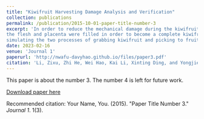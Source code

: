 ```yaml
---
title: "Kiwifruit Harvesting Damage Analysis and Verification"
collection: publications
permalink: /publication/2015-10-01-paper-title-number-3
excerpt: 'In order to reduce the mechanical damage during the kiwifruit picking process, the fruit rate of the picked fruit should be improved. The mechanical properties of the epidermis and interior of the fruit during the harvesting process were studied, so as to analyze the damage principle of the fruit. Firstly, a three-dimensional model of kiwifruit was constructed by point cloud scanning, and
the flesh and placenta were filled in order to become a complete kiwifruit model. The elastic modulus, failure stress, and density of the kiwifruit skin, flesh, and placenta were obtained experimentally, and the material properties of the kiwifruit model were endowed with properties. Secondly, the finite element method was used to analyze the epidermis and internal stress of the kiwifruit by
simulating the two processes of grabbing kiwifruit and picking to fruit boxes. The results show that the relative error of the simulation and test of the simulated grasping of kiwifruit was 6.42%, and the simulation and test of picking to fruit box confirmed the existence of damage, and the reflectivity of the damaged point in the detection was 6.18% on average, and the hardness value decreased to 8.30 kg/cm2 on average. The results from this study can provide a reference for control strategies and damage avoidance during grasping.'
date: 2023-02-16
venue: 'Journal 1'
paperurl: 'http://nwafu-davyhao.github.io/files/paper3.pdf'
citation: 'Li, Zixu, Zhi He, Wei Hao, Kai Li, Xinting Ding, and Yongjie Cui. "Kiwifruit Harvesting Damage Analysis and Verification." Processes 11, no. 2 (2023): 598.'
---
```

This paper is about the number 3. The number 4 is left for future work.

[Download paper here](http://nwafu-davyhao.github.io/files/paper3.pdf)

Recommended citation: Your Name, You. (2015). "Paper Title Number 3." <i>Journal 1</i>. 1(3).